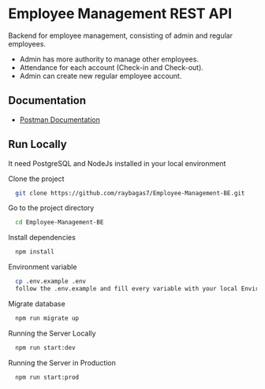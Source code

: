 # Employee Management REST API

Backend for employee management, consisting of admin and regular employees.

- Admin has more authority to manage other employees.
- Attendance for each account (Check-in and Check-out).
- Admin can create new regular employee account.

## Documentation

- [Postman Documentation](https://documenter.getpostman.com/view/20860825/2s9YypFNwe#ee332874-e874-4b74-b0a5-e326d029552c)

## Run Locally

It need PostgreSQL and NodeJs installed in your local environment

Clone the project

```bash
  git clone https://github.com/raybagas7/Employee-Management-BE.git
```

Go to the project directory

```bash
  cd Employee-Management-BE
```

Install dependencies

```bash
  npm install
```

Environment variable

```bash
  cp .env.example .env
  follow the .env.example and fill every variable with your local Environment without quote/double quote
```

Migrate database

```bash
  npm run migrate up
```

Running the Server Locally

```bash
  npm run start:dev
```

Running the Server in Production

```bash
  npm run start:prod
```
